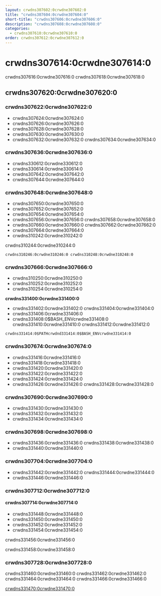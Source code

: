```yaml
---
layout: crwdns307602:0crwdne307602:0
title: "crwdns307604:0crwdne307604:0"
short-title: "crwdns307606:0crwdne307606:0"
description: "crwdns307608:0crwdne307608:0"
categories:
  - crwdns307610:0crwdne307610:0
order: crwdns307612:0crwdne307612:0
---
```


# crwdns307614:0crwdne307614:0

crwdns307616:0crwdne307616:0 crwdns307618:0crwdne307618:0

## crwdns307620:0crwdne307620:0

### crwdns307622:0crwdne307622:0

- crwdns307624:0crwdne307624:0
- crwdns307626:0crwdne307626:0
- crwdns307628:0crwdne307628:0
- crwdns307630:0crwdne307630:0
- crwdns307632:0crwdne307632:0 crwdns307634:0crwdne307634:0


### crwdns307636:0crwdne307636:0

- crwdns330612:0crwdne330612:0
- crwdns330614:0crwdne330614:0
- crwdns307642:0crwdne307642:0
- crwdns307644:0crwdne307644:0

### crwdns307648:0crwdne307648:0

- crwdns307650:0crwdne307650:0
- crwdns307652:0crwdne307652:0
- crwdns307654:0crwdne307654:0
- crwdns307656:0crwdne307656:0 crwdns307658:0crwdne307658:0
- crwdns307660:0crwdne307660:0 crwdns307662:0crwdne307662:0
- crwdns307664:0crwdne307664:0
- crwdns310242:0crwdne310242:0

crwdns310244:0crwdne310244:0
```
crwdns310246:0crwdne310246:0 crwdns310248:0crwdne310248:0
```

### crwdns307666:0crwdne307666:0

- crwdns310250:0crwdne310250:0
- crwdns310252:0crwdne310252:0
- crwdns310254:0crwdne310254:0

**crwdns331400:0crwdne331400:0**
  - crwdns331402:0crwdne331402:0 crwdns331404:0crwdne331404:0
  - crwdns331406:0crwdne331406:0
  - crwdns331408:0$BASH_ENVcrwdne331408:0 crwdns331410:0crwdne331410:0 crwdns331412:0crwdne331412:0
```
crwdns331414:0$PATHcrwdnd331414:0$BASH_ENVcrwdne331414:0
```


### crwdns307674:0crwdne307674:0

 - crwdns331416:0crwdne331416:0
 - crwdns331418:0crwdne331418:0
 - crwdns331420:0crwdne331420:0
 - crwdns331422:0crwdne331422:0
 - crwdns331424:0crwdne331424:0
- crwdns331426:0crwdne331426:0 crwdns331428:0crwdne331428:0

### crwdns307690:0crwdne307690:0

- crwdns331430:0crwdne331430:0
- crwdns331432:0crwdne331432:0
- crwdns331434:0crwdne331434:0

### crwdns307698:0crwdne307698:0

- crwdns331436:0crwdne331436:0 crwdns331438:0crwdne331438:0
- crwdns331440:0crwdne331440:0

### crwdns307704:0crwdne307704:0

- crwdns331442:0crwdne331442:0 crwdns331444:0crwdne331444:0
- crwdns331446:0crwdne331446:0

### crwdns307712:0crwdne307712:0

#### crwdns307714:0crwdne307714:0

- crwdns331448:0crwdne331448:0
- crwdns331450:0crwdne331450:0
- crwdns331452:0crwdne331452:0
- crwdns331454:0crwdne331454:0

crwdns331456:0crwdne331456:0

crwdns331458:0crwdne331458:0

### crwdns307728:0crwdne307728:0

crwdns331460:0crwdne331460:0 crwdns331462:0crwdne331462:0 crwdns331464:0crwdne331464:0 crwdns331466:0crwdne331466:0

[crwdns331470:0crwdne331470:0](crwdns331468:0crwdne331468:0)

